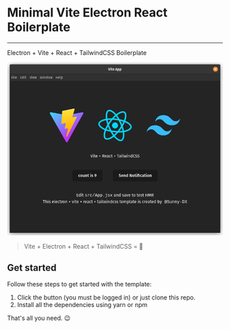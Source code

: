# Minimal Vite Electron React Boilerplate

---

Electron + Vite + React + TailwindCSS Boilerplate

![Preview](https://raw.githubusercontent.com/sunny-dx/images/main/Screenshot%20from%202022-09-19%2016-14-13.png)

<!-- fire emoji -->

> Vite + Electron + React + TailwindCSS = 🚀

## Get started

Follow these steps to get started with the template:

1. Click the button (you must be
   logged in) or just clone this repo.
2. Install all the dependencies using yarn or npm

That's all you need. 😉
